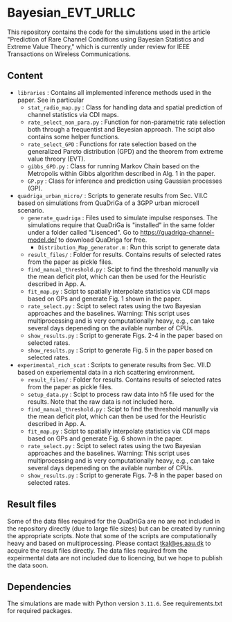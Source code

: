 # Bayesian_EVT_URLLC

This repository contains the code for the simulations used in the article "Prediction of Rare Channel Conditions using Bayesian Statistics and Extreme Value Theory," which is currently under review for IEEE Transactions on Wireless Communications.

## Content
 - `libraries` : Contains all implemented inference methods used in the paper. See in particular
   - `stat_radio_map.py` : Class for handling data and spatial prediction of channel statistics via CDI maps.
   - `rate_select_non_para.py` : Function for non-parametric rate selection both through a frequentist and Beyesian approach. The scipt also contains some helper functions.
   - `rate_select_GPD` : Functions for rate selection based on the generalized Pareto distribution (GPD) and the theorem from extreme value threory (EVT).
   - `gibbs_GPD.py` : Class for running Markov Chain based on the Metropolis within Gibbs algorithm described in Alg. 1 in the paper.
   - `GP.py` : Class for inference and prediction using Gaussian processes (GP).
 - `quadriga_urban_micro/` : Scripts to generate results from Sec. VII.C based on simulations from QuaDriGa of a 3GPP urban microcell scenario.
   - `generate_quadriga` : Files used to simulate impulse responses. The simulations require that QuaDriGa  is "installed" in the same folder under a folder called "Lisenced". Go to https://quadriga-channel-model.de/ to download QuaDriga for free.
     - `Distribution_Map_generator.m` : Run this script to generate data
   - `result_files/` : Folder for results. Contains results of selected rates from the paper as pickle files. 
   - `find_manual_threshold.py` : Scipt to find the threshold manually via the mean deficit plot, which can then be used for the Heuristic described in App. A.
   - `fit_map.py` : Scipt to spatially interpolate statistics via CDI maps based on GPs and generate Fig. 1 shown in the paper. 
   - `rate_select.py` : Scipt to select rates using the two Bayesian approaches and the baselines. Warning: This script uses multiprocessing and is very computationally heavy, e.g., can take several days depeneding on the avilable number of CPUs.
   - `show_results.py` : Script to generate Figs. 2-4 in the paper based on selected rates.
   - `show_results.py` : Script to generate Fig. 5 in the paper based on selected rates.
 - `experimental_rich_scat` : Scripts to generate results from Sec. VII.D based on experiemental data in a rich scattering environment. 
   - `result_files/` : Folder for results. Contains results of selected rates from the paper as pickle files.
   - `setup_data.py` : Scipt to process raw data into h5 file used for the results. Note that the raw data is not included here.
   - `find_manual_threshold.py` : Scipt to find the threshold manually via the mean deficit plot, which can then be used for the Heuristic described in App. A.
   - `fit_map.py` : Scipt to spatially interpolate statistics via CDI maps based on GPs and generate Fig. 6 shown in the paper. 
   - `rate_select.py` : Scipt to select rates using the two Bayesian approaches and the baselines. Warning: This script uses multiprocessing and is very computationally heavy, e.g., can take several days depeneding on the avilable number of CPUs.
   - `show_results.py` : Script to generate Figs. 7-8 in the paper based on selected rates.
     
## Result files
Some of the data files required for the QuaDriGa are no are not included in the repository directly (due to large file sizes) but can be created by running the appropriate scripts. Note that some of the scripts are computationally heavy and based on multiprocessing. Please contact <tkal@es.aau.dk> to acquire the result files directly. 
The data files required from the expeirmental data are not included due to licencing, but we hope to publish the data soon. 
       
## Dependencies
The simulations are made with Python version `3.11.6`. See requirements.txt for required packages. 
